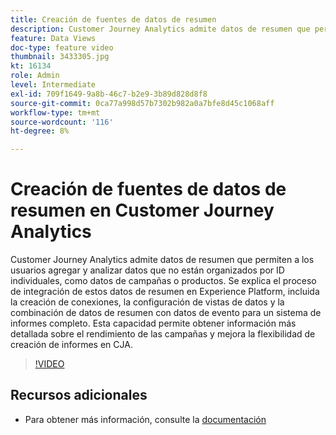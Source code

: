 ```yaml
---
title: Creación de fuentes de datos de resumen
description: Customer Journey Analytics admite datos de resumen que permiten a los usuarios agregar y analizar datos que no están organizados por ID individuales, como datos de campañas o productos.
feature: Data Views
doc-type: feature video
thumbnail: 3433305.jpg
kt: 16134
role: Admin
level: Intermediate
exl-id: 709f1649-9a8b-46c7-b2e9-3b89d828d8f8
source-git-commit: 0ca77a998d57b7302b982a0a7bfe8d45c1068aff
workflow-type: tm+mt
source-wordcount: '116'
ht-degree: 8%

---
```


# Creación de fuentes de datos de resumen en Customer Journey Analytics

Customer Journey Analytics admite datos de resumen que permiten a los usuarios agregar y analizar datos que no están organizados por ID individuales, como datos de campañas o productos. Se explica el proceso de integración de estos datos de resumen en Experience Platform, incluida la creación de conexiones, la configuración de vistas de datos y la combinación de datos de resumen con datos de evento para un sistema de informes completo. Esta capacidad permite obtener información más detallada sobre el rendimiento de las campañas y mejora la flexibilidad de creación de informes en CJA.

>[!VIDEO](https://video.tv.adobe.com/v/3433305/?quality=12&learn=on)

## Recursos adicionales

* Para obtener más información, consulte la [documentación](https://experienceleague.adobe.com/en/docs/analytics-platform/using/cja-dataviews/summary-data)
